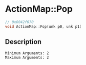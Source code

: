# ActionMap::Pop
```c
// 0x0042f670
void ActionMap::Pop(unk p0, unk p1)
```
## Description
```
Minimum Arguments: 2
Maximum Arguments: 2
```
